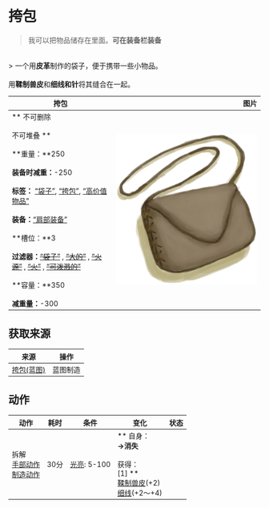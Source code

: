 # 挎包  
> 我可以把物品储存在里面。<b>可在装备栏装备</b>  
<br>  
> 一个用<b>皮革</b>制作的袋子，便于携带<b></b>一些小物品。<br><br>用<b>鞣制兽皮</b>和<b>细线和针</b>将其缝合在一起。  
  
  挎包  |   图片   
 ----  |  ----:   
 ** 不可删除 **<br><br>** 不可堆叠 **<br><br>**重量：**250<br><br>**装备时减重：**-250<br><br>**标签：**	[“袋子”](tag_Bag.md), [“挎包”](tag_Satchel.md), [“高价值物品”](tag_Valuable.md)<br><br>**装备：**[“肩部装备”](eTag_Shoulder.md)<br><br>**槽位：**3<br><br>**过滤器：**~~[“袋子”](tag_Bag.md)~~ , ~~[“大的”](tag_Large.md)~~ , ~~[“火源”](tag_FireSource.md)~~ , ~~[“火”](tag_Fire.md)~~ , ~~[“可泼溅的”](tag_Spillable.md)~~<br><br>**容量：**350<br><br>**减重量：**-300  |  <img decoding="async" src="Sprite/Satchel.png" href="a.md" style="max-width:300px;max-height:300px;">   
  
## 获取来源  
来源  |  操作  
----  |  ----  
[挎包(蓝图)](Bp_Satchel.md)  |  蓝图制造  
## 动作  
动作  |  耗时  |  条件  |  变化  |  状态  
----  |  ----  |  ----  |  ----  |  ----  
拆解<br>[手部动作](HandAction.md)<br>[制造动作](CraftAction.md)  |  30分  |  [光亮](Light.md): 5-100  |  ** 自身：**<br>→消失<br><br>** 获得： **<br>** [1] **<br>  [鞣制兽皮](CuredSkin.md)(+2)<br>  [细线](CordFiber.md)(+2～+4)<br>  |    


<script>document.title="挎包 - 卡牌生存百科 Card Survival Wiki";</script>